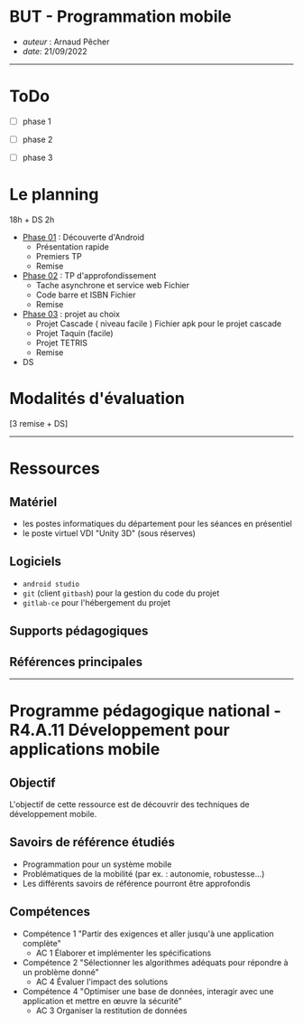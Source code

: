 # BUT - Programmation mobile

* *auteur* : Arnaud Pêcher
* *date*: 21/09/2022

---

# ToDo

- [ ] phase 1
- [ ] phase 2
- [ ] phase 3


# Le planning

18h + DS 2h

* [Phase 01](phases/phase01.md) : Découverte d'Android
    * Présentation rapide 
    * Premiers TP 
    * Remise
* [Phase 02](phases/phase02.md) : TP d'approfondissement
    * Tache asynchrone et service web Fichier
    * Code barre et ISBN Fichier
    * Remise
* [Phase 03](phases/phase03.md) : projet au choix
    * Projet Cascade ( niveau facile ) Fichier apk pour le projet cascade 
    * Projet Taquin (facile) 
    * Projet TETRIS 
    * Remise
* DS 

<!--
* [Séance 01](seances/seance01.md) : environnement de travail et environnement 3d de l'application
   * cours: [Unity et programmation](cours/supportUnity.pdf) 
   * prêt des Oculus Quest
   * configuration des casques ([fiche 9](fiches/9.quest.md))
   * tutoriel "Roll a ball" : adaptation pour la VR
      * projet en mode VR : export dans Oculus ([fiche 6](fiches/6.rv.md)) 
      * gitlab-ce et réalité virtuelle ([fiche 1](fiches/1.gitlab.md))
* [Séance 02](seances/seance02.md): réalisation de la scène 3d et mise en place de la communication réseau
   * début du projet spécifique 
     * environnement 3d ([fiche 2](fiches/2.environnement.md))
     * scripts ([fiche 3](fiches/3.interactions.md))
     * communication réseau  ([fiche 5](fiches/5.reseau.md))
* [Séance 03](seances/seance03.md): interactions avec les contrôleurs, affichage du rythme cardiaque
  * scripts: déplacement et sélection d'objets avec les manettes, avec les touches en mode PC ([fiche 3](fiches/3.interactions.md))
  * affichage du rythme cardiaque dans le moniteur en temps réel
* [Séance 04](seances/seance04.md) : finalisation
   * finalisation du projet et contrôle qualité
   * remise du projet
   * remise du casque
-->

#  Modalités d'évaluation

[3 remise + DS]

---

# Ressources

## Matériel 

* les postes informatiques du département pour les séances en présentiel
* le poste virtuel VDI "Unity 3D" (sous réserves)

## Logiciels

* `android studio`
* `git` (client `gitbash`) pour la gestion du code du projet
* `gitlab-ce` pour l'hébergement du projet

## Supports pédagogiques

<!--
Pour la réalisation du projet, vous disposez d'un ensemble de fiches thématiques contenant les informations nécessaires à la réalisation des différentes fonctionnalités:

* [Fiche 1](fiches/1.gitlab.md): Unity3d & GitLab
* [Fiche 2](fiches/2.environnement.md) : Environnement 3d (terrains, skybox)
* [Fiche 3](fiches/3.interactions.md) : Scripts, Interactions & Gestion des événements (clavier, manette Oculus)
* [Fiche 4](fiches/4.animation.md) : Animation de personnages
* [Fiche 5](fiches/5.reseau.md) : Réseau 
* [Fiche 6](fiches/6.rv.md) : Réalité vituelle (HTC Vive / Oculus Rift, Oculus Go/Quest)
* Fiche 7 : Réalité mixte (Hololens)
* [Fiche 8](fiches/8.sons.md) : Son
* [Fiche 9](fiches/9.quest.md) : Spécificités de l'Oculus Quest (conficuration, suivi de la position dans l'espace, espace de jeu, suivi des mains)
-->

## Références principales

<!--
* documentation de référence (Unity): https://docs.unity3d.com/Manual/index.html
* tutoriel Roll a ball: https://learn.unity.com/project/roll-a-ball 
* documentation de référence (Oculus): https://developer.oculus.com/documentation/unity/book-unity-gsg/ 
-->

---

# Programme pédagogique national - R4.A.11 Développement pour applications mobile

##  Objectif 
L'objectif de cette ressource est de découvrir des techniques de développement mobile.

## Savoirs de référence étudiés

* Programmation pour un système mobile
* Problématiques de la mobilité (par ex. : autonomie, robustesse...)
* Les différents savoirs de référence pourront être approfondis

## Compétences

* Compétence 1 "Partir des exigences et aller jusqu'à une application complète"
    * AC 1 Élaborer et implémenter les spécifications
* Compétence 2 "Sélectionner les algorithmes adéquats pour répondre à un problème donné"
    * AC 4 Évaluer l'impact des solutions
* Compétence 4 "Optimiser une base de données, interagir avec une application et mettre en œuvre la sécurité"
    * AC 3 Organiser la restitution de données
